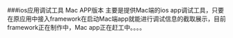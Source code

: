 ###ios应用调试工具 Mac APP版本
主要是提供Mac端的ios app调试工具，只要在原应用中接入framework在启动Mac端app就能进行调试信息的截取展示，目前framework正在制作中，Mac app正在赶工中。。。。